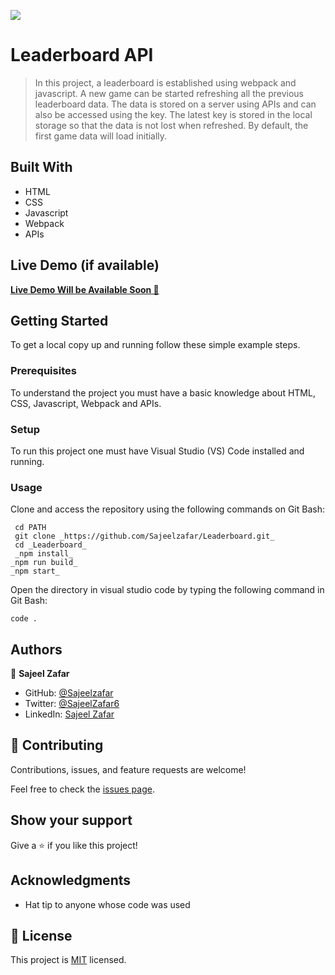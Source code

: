 ![](https://img.shields.io/badge/Microverse-blueviolet)

# Leaderboard API

> In this project, a leaderboard is established using webpack and javascript. A new game can be started refreshing all the previous leaderboard data. The data is stored on a server using APIs and can also be accessed using the key. The latest key is stored in the local storage so that the data is not lost when refreshed. By default, the first game data will load initially.

## Built With

- HTML
- CSS
- Javascript
- Webpack
- APIs
  
## Live Demo (if available)

[**Live Demo Will be Available Soon 🚀**]()

## Getting Started

To get a local copy up and running follow these simple example steps.

### Prerequisites

To understand the project you must have a basic knowledge about HTML, CSS, Javascript, Webpack and APIs.

### Setup

To run this project one must have Visual Studio (VS) Code installed and running.

### Usage

Clone and access the repository using the following commands on Git Bash:

  ```
   cd PATH 
   git clone _https://github.com/Sajeelzafar/Leaderboard.git_
   cd _Leaderboard_
   _npm install_
  _npm run build_
  _npm start_ 
  ```

Open the directory in visual studio code by typing the following command in Git Bash:

 ```
 code .
  ```

## Authors

👤 **Sajeel Zafar**

- GitHub: [@Sajeelzafar](https://github.com/Sajeelzafar)
- Twitter: [@SajeelZafar6](https://twitter.com/SajeelZafar6)
- LinkedIn: [Sajeel Zafar](https://www.linkedin.com/in/sajeelzafar/)


## 🤝 Contributing

Contributions, issues, and feature requests are welcome!

Feel free to check the [issues page](../../issues/).

## Show your support

Give a ⭐️ if you like this project!

## Acknowledgments

- Hat tip to anyone whose code was used

## 📝 License

This project is [MIT](./LICENSE) licensed.


